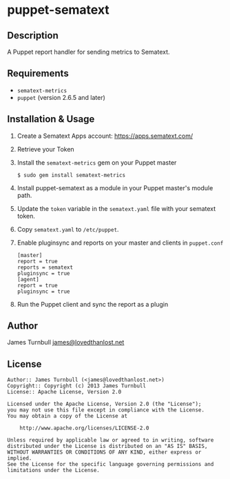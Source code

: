 puppet-sematext
==================

Description
-----------

A Puppet report handler for sending metrics to Sematext.

Requirements
------------

* `sematext-metrics`
* `puppet` (version 2.6.5 and later)

Installation & Usage
--------------------

1. Create a Sematext Apps account: https://apps.sematext.com/

2. Retrieve your Token

3.  Install the `sematext-metrics` gem on your Puppet master

        $ sudo gem install sematext-metrics

4.  Install puppet-sematext as a module in your Puppet master's module
    path.

5.  Update the `token` variable in the `sematext.yaml` file with
    your sematext token.

6.  Copy `sematext.yaml` to `/etc/puppet`.

7.  Enable pluginsync and reports on your master and clients in `puppet.conf`

        [master]
        report = true
        reports = sematext
        pluginsync = true
        [agent]
        report = true
        pluginsync = true

8.  Run the Puppet client and sync the report as a plugin

Author
------

James Turnbull <james@lovedthanlost.net>

License
-------

    Author:: James Turnbull (<james@lovedthanlost.net>)
    Copyright:: Copyright (c) 2013 James Turnbull
    License:: Apache License, Version 2.0

    Licensed under the Apache License, Version 2.0 (the "License");
    you may not use this file except in compliance with the License.
    You may obtain a copy of the License at

        http://www.apache.org/licenses/LICENSE-2.0

    Unless required by applicable law or agreed to in writing, software
    distributed under the License is distributed on an "AS IS" BASIS,
    WITHOUT WARRANTIES OR CONDITIONS OF ANY KIND, either express or implied.
    See the License for the specific language governing permissions and
    limitations under the License.
